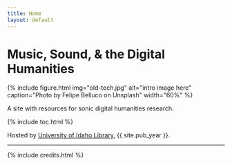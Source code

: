 ```yaml
---
title: Home
layout: default
---
```


# Music, Sound, & the Digital Humanities

{% include figure.html img="old-tech.jpg" alt="intro image here" caption="Photo by Felipe Belluco on Unsplash" width="60%" %}

A site with resources for sonic digital humanities research.

{% include toc.html %}

Hosted by [University of Idaho Library](http://www.lib.uidaho.edu/), {{ site.pub_year }}.

------

{% include credits.html %}
